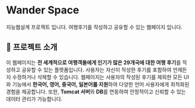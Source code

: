 # Wander Space

지능웹설계 프로젝트 입니다. 여행후기를 작성하고 공유할 수 있는 웹페이지 입니다.

## 📑 프로젝트 소개

이 웹페이지는 **전 세계적으로 여행객들에게 인기가 많은 29개국에 대한 여행 후기**를 작성하고 공유할 수 있는 플랫폼입니다.
사용자는 자신이 작성한 후기를 포함하여 언제든지 수정하거나 삭제할 수 있습니다.
웹페이지는 사용자의 작성된 후기를 제외한 모든 UI와 기능에서 **한국어, 영어, 중국어, 일본어를 지원**하여 다양한 언어 사용자에게 최적화된 경험을 제공합니다.
또한, **Tomcat 서버**와 **DB**를 연동하여 안정적이고 신뢰할 수 있는 데이터 관리가 가능합니다.
